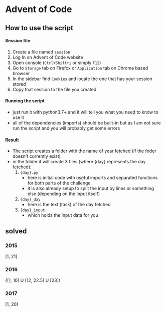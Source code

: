 # Advent of Code

## How to use the script

#### Session file

1. Create a file named `session`
2. Log In on Advent of Code website
3. Open console (`Ctrl+Shift+i` or simply `F12`)
4. Go to `Storage` tab on Firefox or `Application` tab on Chrome based browser
5. In the sidebar find `Cookies` and locate the one that has your session stored
6. Copy that session to the file you created

#### Running the script

* just run it with python3.7+ and it will tell you what you need to know to use it
* all of the dependencies (imports) should be built-in but as I am not sure run the script and you will probably get some errors

#### Result

* The script creates a folder with the name of year fetched (if the foder doesn't currently exist)
* in the folder it will create 3 files (where {day} represents the day fetched):
    1. `{day}.py`
        - here is initial code with useful imports and separated functions for both parts of the challenge
        - it is also already setup to split the input by lines or something else (depending on the input itself)
    2. `{day}_day`
        * here is the text (task) of the day fetched
    3. `{day}_input`
        * which holds the input data for you

## solved

### 2015
[1, 21]

### 2016
{[1, 10] U [12, 22.5] U [23]}

### 2017
[1, 20)

